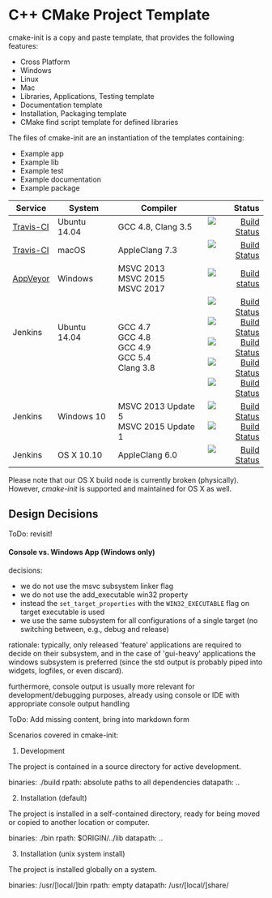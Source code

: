 # C++ CMake Project Template

cmake-init is a copy and paste template, that provides the following features:
 * Cross Platform
  * Windows
  * Linux
  * Mac
 * Libraries, Applications, Testing template
 * Documentation template
 * Installation, Packaging template
 * CMake find script template for defined libraries

The files of cmake-init are an instantiation of the templates containing:
  * Example app
  * Example lib
  * Example test
  * Example documentation
  * Example package

| Service | System | Compiler | Status |
| ------- | ------ | -------- | -----: |
|  [Travis-CI](https://travis-ci.org/cginternals/cmake-init) | Ubuntu 14.04 | GCC 4.8, Clang 3.5 | [![Build Status](https://travis-ci.org/cginternals/cmake-init.svg?branch=master)](https://travis-ci.org/cginternals/cmake-init) |
|  [Travis-CI](https://travis-ci.org/cginternals/cmake-init) | macOS | AppleClang 7.3 | [![Build Status](https://travis-ci.org/cginternals/cmake-init.svg?branch=master)](https://travis-ci.org/cginternals/cmake-init) |
| [AppVeyor]() | Windows | MSVC 2013<br>MSVC 2015<br>MSVC 2017 | [![Build status](https://ci.appveyor.com/api/projects/status/sy4f0p436p1g5tnp/branch/master?svg=true)](https://ci.appveyor.com/project/scheibel/cmake-init/branch/master)|
| Jenkins <br><br><br><br> | Ubuntu 14.04 <br><br><br><br> | GCC 4.7 <br> GCC 4.8 <br> GCC 4.9 <br> GCC 5.4 <br> Clang 3.8 <br> | [![Build Status](https://jenkins.hpi3d.de/buildStatus/icon?job=cmake-init-linux-gcc4.7)](https://jenkins.hpi3d.de/job/cmake-init-linux-gcc4.7) <br> [![Build Status](https://jenkins.hpi3d.de/buildStatus/icon?job=cmake-init-linux-gcc4.8)](https://jenkins.hpi3d.de/job/cmake-init-linux-gcc4.8) <br> [![Build Status](https://jenkins.hpi3d.de/buildStatus/icon?job=cmake-init-linux-gcc4.9)](https://jenkins.hpi3d.de/job/cmake-init-linux-gcc4.9) <br> [![Build Status](https://jenkins.hpi3d.de/buildStatus/icon?job=cmake-init-linux-gcc5)](https://jenkins.hpi3d.de/job/cmake-init-linux-gcc5) <br> [![Build Status](https://jenkins.hpi3d.de/buildStatus/icon?job=cmake-init-linux-clang3.8)](https://jenkins.hpi3d.de/job/cmake-init-linux-clang3.8) <br> |
| Jenkins <br><br> | Windows 10 <br><br> | MSVC 2013 Update 5 <br>  MSVC 2015 Update 1 <br> | [![Build Status](https://jenkins.hpi3d.de/buildStatus/icon?job=cmake-init-windows-msvc2013)](https://jenkins.hpi3d.de/job/cmake-init-windows-msvc2013) <br> [![Build Status](https://jenkins.hpi3d.de/buildStatus/icon?job=cmake-init-windows-msvc2015)](https://jenkins.hpi3d.de/job/cmake-init-windows-msvc2015) <br> |
| Jenkins | OS X 10.10 | AppleClang 6.0 | [![Build Status](https://jenkins.hpi3d.de/buildStatus/icon?job=cmake-init-osx-clang3.5)](https://jenkins.hpi3d.de/job/cmake-init-osx-clang3.5) |

Please note that our OS X build node is currently broken (physically). However, *cmake-init* is supported and maintained for OS X as well.


## Design Decisions

ToDo: revisit!

#### Console vs. Windows App (Windows only)

decisions:
* we do not use the msvc subsystem linker flag
* we do not use the add_executable win32 property
* instead the ```set_target_properties``` with the ```WIN32_EXECUTABLE``` flag on target executable is used
* we use the same subsystem for all configurations of a single target (no switching between, e.g., debug and release)

rationale:
typically, only released 'feature' applications are required to decide on their subsystem, and in the case of 'gui-heavy' applications the windows subsystem is preferred (since the std output is probably piped into widgets, logfiles, or even discard).

furthermore, console output is usually more relevant for development/debugging purposes, already using console or IDE with appropriate console output handling



ToDo: Add missing content, bring into markdown form


Scenarios covered in cmake-init:


1) Development

The project is contained in a source directory for active development.

binaries: ./build
rpath:    absolute paths to all dependencies
datapath: ..


2) Installation (default)

The project is installed in a self-contained directory, ready for being moved or copied to another location or computer.

binaries: ./bin
rpath:    $ORIGIN/../lib
datapath: ..


3) Installation (unix system install)

The project is installed globally on a system.

binaries: /usr/[local/]bin
rpath:    empty
datapath: /usr/[local/]share/<projectname>
